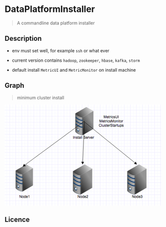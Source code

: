 DataPlatformInstaller
=======

> A commandline data platform installer

## Description

* env must set well, for example `ssh` or what ever

* current version contains `hadoop`, `zookeeper`, `hbase`, `kafka`, `storm`

* default install `MetricUI` and `MetricMonitor` on install machine

## Graph

> minimum cluster install

![DPI](./DPI-example.png)

## Licence